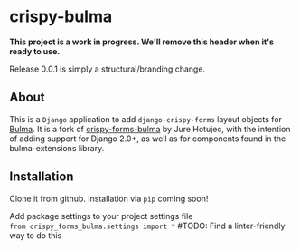 # crispy-bulma

**This project is a work in progress. We'll remove this header when it's ready to use.**

Release 0.0.1 is simply a structural/branding change.

## About

This is a `Django` application to add `django-crispy-forms` layout objects for [Bulma](https://bulma.io/). 
It is a fork of [crispy-forms-bulma](https://github.com/jhotujec/crispy-forms-bulma) by Jure Hotujec, with the intention 
of adding support for Django 2.0+, as well as for components found in the bulma-extensions library.

## Installation

Clone it from github. Installation via `pip` coming soon!

Add package settings to your project settings file  
`from crispy_forms_bulma.settings import *` #TODO: Find a linter-friendly way to do this
